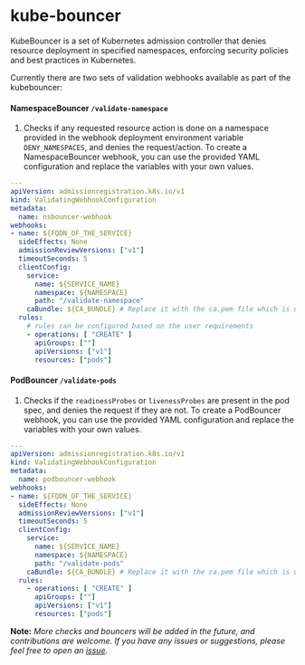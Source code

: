 # kube-bouncer
KubeBouncer is a set of Kubernetes admission controller that denies resource deployment in specified namespaces, enforcing security policies and best practices in Kubernetes.

Currently there are two sets of validation webhooks available as part of the kubebouncer:
#### NamespaceBouncer `/validate-namespace`
1. Checks if any requested resource action is done on a namespace provided in the webhook deployment environment variable `DENY_NAMESPACES`, and denies the request/action. To create a NamespaceBouncer webhook, you can use the provided YAML configuration and replace the variables with your own values.
```yaml
---
apiVersion: admissionregistration.k8s.io/v1
kind: ValidatingWebhookConfiguration
metadata:
  name: nsbouncer-webhook
webhooks:
- name: ${FQDN_OF_THE_SERVICE}
  sideEffects: None
  admissionReviewVersions: ["v1"]
  timeoutSeconds: 5
  clientConfig:
    service:
      name: ${SERVICE_NAME}
      namespace: ${NAMESPACE}
      path: "/validate-namespace"
    caBundle: ${CA_BUNDLE} # Replace it with the ca.pem file which is used to generate the certificates and keys for the webhook
  rules:
    # rules can be configured based on the user requirements
    - operations: [ "CREATE" ]
      apiGroups: [""]
      apiVersions: ["v1"]
      resources: ["pods"]
```
#### PodBouncer `/validate-pods`
1. Checks if the `readinessProbes` or `livenessProbes` are present in the pod spec, and denies the request if they are not. To create a PodBouncer webhook, you can use the provided YAML configuration and replace the variables with your own values.
```yaml
---
apiVersion: admissionregistration.k8s.io/v1
kind: ValidatingWebhookConfiguration
metadata:
  name: podbouncer-webhook
webhooks:
- name: ${FQDN_OF_THE_SERVICE}
  sideEffects: None
  admissionReviewVersions: ["v1"]
  timeoutSeconds: 5
  clientConfig:
    service:
      name: ${SERVICE_NAME}
      namespace: ${NAMESPACE}
      path: "/validate-pods"
    caBundle: ${CA_BUNDLE} # Replace it with the ca.pem file which is used to generate the certificates and keys for the webhook
  rules:
    - operations: [ "CREATE" ]
      apiGroups: [""]
      apiVersions: ["v1"]
      resources: ["pods"]
```

**Note:** *More checks and bouncers will be added in the future, and contributions are welcome. If you have any issues or suggestions, please feel free to open an [issue](https://github.com/Kavinraja-G/kube-bouncer/issues).*
